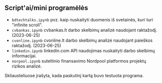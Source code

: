 ## Script'ai/mini programėlės

* `bdtechtalks.ipynb` pvz. kaip nuskaityti duomenis iš svetainės, kuri turi "infinite scroll".
* `cvbankas.ipynb` cvbankas.lt darbo skelbimų analizė naudojant raktažodį. (2023-06-25)
* `cvonline.ipynb` cvonline.lt darbo skelbimų analizė naudojant paieškos raktažodį. (2023-06-25)
* `linkedin.ipynb` linkedin.com API naudojimas nuskaityti darbo skelbimų informacijai.
* `norpool.ipynb` suteltinio finansavimo Nordpool platformos projektų rizikos analizė.

Skliausteliuose įrašyta, kada paskutinį kartą buvo testuota programa.
